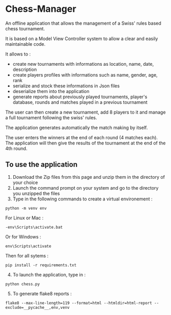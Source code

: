 # Chess-Manager

An offline application that allows the management of a Swiss' rules based chess tournament.

It is based on a Model View Controller system to allow a clear and easily maintainable code.

It allows to :
- create new tournaments with informations as location, name, date, description
- create players profiles with informations such as name, gender, age, rank
- serialize and stock these informations in Json files 
- deserialize them into the application 
- generate reports about previously played tournaments, player's database, rounds and matches played in a previous tournament

The user can then create a new tournament, add 8 players to it and manage a full tournament following the swiss' rules.

The application generates automatically the match making by itself.

The user enters the winners at the end of each round (4 matches each). 
The application will then give the results of the tournament at the end of the 4th round.


## To use the application

1) Download the Zip files from this page and unzip them in the directory of your choice
2) Launch the command prompt on your system and go to the directory you unzipped the files
3) Type in the following commands to create a virtual environement :
```
python -m venv env
```
For Linux or Mac :
```
-env\Scripts\activate.bat
```
Or for Windows :
```
env\Scripts\activate
```
Then for all sytems :
```
pip install -r requirements.txt
```
4) To launch the application, type in :
```
python chess.py
```
5) To generate flake8 reports :
```
flake8 --max-line-length=119 --format=html --htmldir=html-report --exclude=__pycache__,env,venv
```
